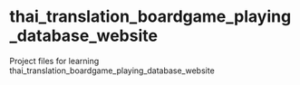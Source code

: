 # thai_translation_boardgame_playing_database_website
Project files for learning thai_translation_boardgame_playing_database_website
